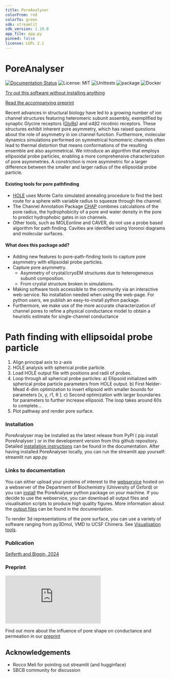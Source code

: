 ```yaml
---
title: PoreAnalyser
colorFrom: red
colorTo: green
sdk: streamlit
sdk_version: 1.19.0
app_file: app.py
pinned: false
license: LGPL 2.1
---
```


PoreAnalyser
==============================

[//]: # (Badges)
[![Documentation Status](https://readthedocs.org/projects/porefinding/badge/?version=latest)](https://porefinding.readthedocs.io/en/latest/?badge=latest) ![License: MIT](https://img.shields.io/badge/License-LGPL_2.1-blue) ![Unittests](https://github.com/DSeiferth/PoreAnalyser/actions/workflows/python-package.yml/badge.svg) ![package](https://github.com/DSeiferth/PoreAnalyser/actions/workflows/python-publish.yml/badge.svg) ![Docker](https://github.com/DSeiferth/PoreAnalyser/actions/workflows/docker-publish.yml/badge.svg)

[Try out this software without installing anything](https://poreanalyser.bioch.ox.ac.uk/)

[Read the accompanying preprint](https://doi.org/10.1101/2024.04.18.589791)

Recent advances in structural biology have led to a growing number of ion channel structures featuring heteromeric subunit assembly, exemplified by synaptic Glycine receptors ([GlyRs](https://www.nature.com/articles/s41467-023-37106-7)) and α4β2 nicotinic receptors. These structures exhibit inherent pore asymmetry, which has raised questions about the role of asymmetry in ion channel function.  Furthermore, molecular dynamics simulations performed on symmetrical homomeric channels often lead to thermal distortion that means conformations of the resulting ensemble are also asymmetrical. We introduce an algorithm that employs ellipsoidal probe particles, enabling a more comprehensive characterization of pore asymmetries. A constriction is more asymmetric for a larger difference between the smaller and larger radius of the ellipsoidal probe particle. 

#### Existing tools for pore pathfinding
- [HOLE](https://www.holeprogram.org/) uses Monte Carlo simulated annealing procedure to find the best route for a sphere with variable radius to squeeze through the channel.
- The Channel Annotation Package [CHAP](https://github.com/channotation/chap) combines  calculations of the pore radius, the hydrophobicity of a pore and water density in the pore to predict hydrophobic gates in ion channels.
- Other tools, such as MOLEonline and CAVER, do not use a probe based algorithm for path finding. Cavities are identified using Voronoi diagrams and molecular surfaces.

#### What does this package add?
- Adding new features to pore-path-finding tools to capture pore asymmetry with ellipsoidal probe particles.
- Capture pore asymmetry.
  - Asymmetry of crystal/cryoEM structures due to heterogeneous subunit composition.
  - From crystal structure broken in simulations.
- Making software tools accessible to the community via an interactive web-service. No installation needed when using the web-page. For python users, we publish an easy-to-install python package.
- Furthermore, we make use of the more accurate characterization of channel pores to refine a physical conductance model to obtain a heuristic estimate for single-channel conductance 


# Path finding with ellipsoidal probe particle

1. Align principal axis to z-axis
2. HOLE analysis with spherical probe particle.
3. Load HOLE output file with positions and radii of probes.
4. Loop through all spherical probe particles: 
    a) Ellipsoid initialized with spherical probe particle parameters from HOLE output. 
    b) First Nelder-Mead 4-dim optimization to insert ellipsoid with smaller bounds for parameters [x, y, r1, θ ]. 
    c) Second optimization with larger boundaries for parameters to further increase ellipsoid. The loop takes around 60s to complete...
5. Plot pathway and render pore surface. 

### Installation
PoreAnalyser may be installed as the latest release from PyPI ( pip install PoreAnalyser ) or in the development version from this github repository. 
Detailed [installation instructions](https://porefinding.readthedocs.io/en/latest/usage.html#installation) can be found in the documentation.
After having installed PoreAnalyser locally, you can run the streamlit app yourself: streamlit run app.py

### Links to documentation
You can either upload your proteins of interest to the [webservice](https://poreanalyser.bioch.ox.ac.uk/) hosted on a webserver of the Department of Biochemistry (University of Oxford)
or you can [install](https://porefinding.readthedocs.io/en/latest/usage.html#installation) the PoreAnalyser python package on your machine. 
If you decide to use the webservice, you can download all output files and visualisation scripts to produce high quality figures. 
More information about the [output files](https://porefinding.readthedocs.io/en/latest/webservice.html) can be found in the documentation. 

To render 3d representations of the pore surface, you can use a variety of software ranging from py3Dmol, VMD to UCSF Chimera.
See [Visualisation tools](https://porefinding.readthedocs.io/en/latest/visualisation.html).

### Publication
[Seiferth and Biggin, 2024](https://doi.org/10.1016/j.bpj.2024.07.010)

### Preprint
![qrcode](https://connect.biorxiv.org/qr/qr_img.php?id=2024.04.18.589791)

Find out more about the influence of pore shape on conductance and permeation in our [preprint](https://doi.org/10.1101/2024.04.18.589791)

## Acknowledgements
* Rocco Meli for pointing out streamlit (and hugginface)
* SBCB community for discussion
